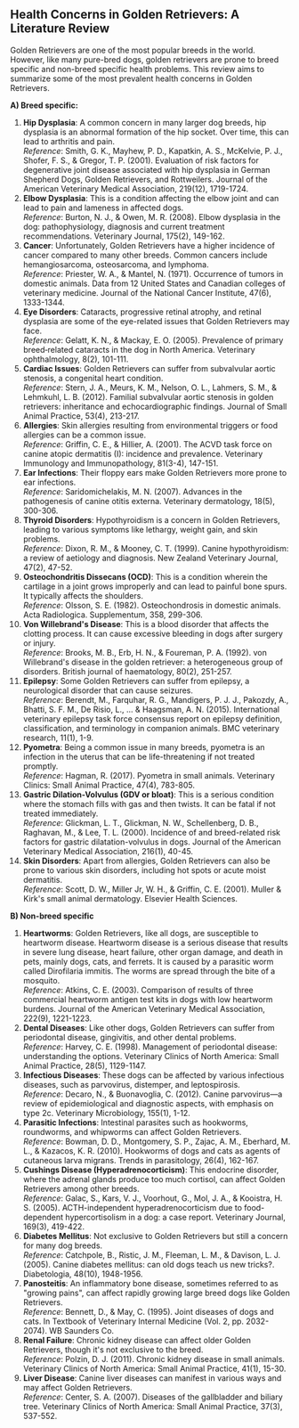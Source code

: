 ## Health Concerns in Golden Retrievers: A Literature Review

Golden Retrievers are one of the most popular breeds in the world. However, like many pure-bred dogs, golden retrievers are prone to breed specific and non-breed specific health problems. This review aims to summarize some of the most prevalent health concerns in Golden Retrievers.

**A) Breed specific:**

1. **Hip Dysplasia**:
   A common concern in many larger dog breeds, hip dysplasia is an abnormal formation of the hip socket. Over time, this can lead to arthritis and pain. <br>
   *Reference*: Smith, G. K., Mayhew, P. D., Kapatkin, A. S., McKelvie, P. J., Shofer, F. S., & Gregor, T. P. (2001). Evaluation of risk factors for degenerative joint disease associated with hip dysplasia in German Shepherd Dogs, Golden Retrievers, and Rottweilers. Journal of the American Veterinary Medical Association, 219(12), 1719-1724. <br>
2. **Elbow Dysplasia**:
   This is a condition affecting the elbow joint and can lead to pain and lameness in affected dogs. <br>
   *Reference*: Burton, N. J., & Owen, M. R. (2008). Elbow dysplasia in the dog: pathophysiology, diagnosis and current treatment recommendations. Veterinary Journal, 175(2), 149-162. <br>
3. **Cancer**:
   Unfortunately, Golden Retrievers have a higher incidence of cancer compared to many other breeds. Common cancers include hemangiosarcoma, osteosarcoma, and lymphoma. <br>
   *Reference*: Priester, W. A., & Mantel, N. (1971). Occurrence of tumors in domestic animals. Data from 12 United States and Canadian colleges of veterinary medicine. Journal of the National Cancer Institute, 47(6), 1333-1344. <br>
4. **Eye Disorders**:
   Cataracts, progressive retinal atrophy, and retinal dysplasia are some of the eye-related issues that Golden Retrievers may face. <br>
   *Reference*: Gelatt, K. N., & Mackay, E. O. (2005). Prevalence of primary breed‐related cataracts in the dog in North America. Veterinary ophthalmology, 8(2), 101-111. <br>
5. **Cardiac Issues**:
   Golden Retrievers can suffer from subvalvular aortic stenosis, a congenital heart condition. <br>
   *Reference*: Stern, J. A., Meurs, K. M., Nelson, O. L., Lahmers, S. M., & Lehmkuhl, L. B. (2012). Familial subvalvular aortic stenosis in golden retrievers: inheritance and echocardiographic findings. Journal of Small Animal Practice, 53(4), 213-217. <br>
6. **Allergies**:
   Skin allergies resulting from environmental triggers or food allergies can be a common issue. <br>
   *Reference*: Griffin, C. E., & Hillier, A. (2001). The ACVD task force on canine atopic dermatitis (I): incidence and prevalence. Veterinary Immunology and Immunopathology, 81(3-4), 147-151. <br>
7. **Ear Infections**:
   Their floppy ears make Golden Retrievers more prone to ear infections. <br>
   *Reference*: Saridomichelakis, M. N. (2007). Advances in the pathogenesis of canine otitis externa. Veterinary dermatology, 18(5), 300-306. <br>
8. **Thyroid Disorders**:
   Hypothyroidism is a concern in Golden Retrievers, leading to various symptoms like lethargy, weight gain, and skin problems. <br>
   *Reference*: Dixon, R. M., & Mooney, C. T. (1999). Canine hypothyroidism: a review of aetiology and diagnosis. New Zealand Veterinary Journal, 47(2), 47-52. <br>
9. **Osteochondritis Dissecans (OCD)**: 
   This is a condition wherein the cartilage in a joint grows improperly and can lead to painful bone spurs. It typically affects the shoulders. <br>
   *Reference*: Olsson, S. E. (1982). Osteochondrosis in domestic animals. Acta Radiologica. Supplementum, 358, 299-306. <br>
10. **Von Willebrand's Disease**: 
   This is a blood disorder that affects the clotting process. It can cause excessive bleeding in dogs after surgery or injury. <br>
   *Reference*: Brooks, M. B., Erb, H. N., & Foureman, P. A. (1992). von Willebrand's disease in the golden retriever: a heterogeneous group of disorders. British journal of haematology, 80(2), 251-257. <br>
11. **Epilepsy**: 
   Some Golden Retrievers can suffer from epilepsy, a neurological disorder that can cause seizures. <br>
   *Reference*: Berendt, M., Farquhar, R. G., Mandigers, P. J. J., Pakozdy, A., Bhatti, S. F. M., De Risio, L., ... & Haagsman, A. N. (2015). International veterinary epilepsy task force consensus report on epilepsy definition, classification, and terminology in companion animals. BMC veterinary research, 11(1), 1-9. <br>
12. **Pyometra**: 
   Being a common issue in many breeds, pyometra is an infection in the uterus that can be life-threatening if not treated promptly. <br>
   *Reference*: Hagman, R. (2017). Pyometra in small animals. Veterinary Clinics: Small Animal Practice, 47(4), 783-805. <br>
13. **Gastric Dilation-Volvulus (GDV or bloat)**: 
   This is a serious condition where the stomach fills with gas and then twists. It can be fatal if not treated immediately. <br>
   *Reference*: Glickman, L. T., Glickman, N. W., Schellenberg, D. B., Raghavan, M., & Lee, T. L. (2000). Incidence of and breed-related risk factors for gastric dilatation-volvulus in dogs. Journal of the American Veterinary Medical Association, 216(1), 40-45. <br>
14. **Skin Disorders**: 
   Apart from allergies, Golden Retrievers can also be prone to various skin disorders, including hot spots or acute moist dermatitis. <br>
   *Reference*: Scott, D. W., Miller Jr, W. H., & Griffin, C. E. (2001). Muller & Kirk's small animal dermatology. Elsevier Health Sciences. <br>


**B) Non-breed specific**

1. **Heartworms**: Golden Retrievers, like all dogs, are susceptible to heartworm disease. Heartworm disease is a serious disease that results in severe lung disease, heart failure, other organ damage, and death in pets, mainly dogs, cats, and ferrets. It is caused by a parasitic worm called Dirofilaria immitis. The worms are spread through the bite of a mosquito. <br>
*Reference*: Atkins, C. E. (2003). Comparison of results of three commercial heartworm antigen test kits in dogs with low heartworm burdens. Journal of the American Veterinary Medical Association, 222(9), 1221-1223. <br>
2. **Dental Diseases**: Like other dogs, Golden Retrievers can suffer from periodontal disease, gingivitis, and other dental problems. <br>
*Reference*: Harvey, C. E. (1998). Management of periodontal disease: understanding the options. Veterinary Clinics of North America: Small Animal Practice, 28(5), 1129-1147. <br>
3. **Infectious Diseases**: These dogs can be affected by various infectious diseases, such as parvovirus, distemper, and leptospirosis. <br>
*Reference*: Decaro, N., & Buonavoglia, C. (2012). Canine parvovirus—a review of epidemiological and diagnostic aspects, with emphasis on type 2c. Veterinary Microbiology, 155(1), 1-12. <br>
4. **Parasitic Infections**: Intestinal parasites such as hookworms, roundworms, and whipworms can affect Golden Retrievers. <br>
*Reference*: Bowman, D. D., Montgomery, S. P., Zajac, A. M., Eberhard, M. L., & Kazacos, K. R. (2010). Hookworms of dogs and cats as agents of cutaneous larva migrans. Trends in parasitology, 26(4), 162-167. <br>
5. **Cushings Disease (Hyperadrenocorticism)**: This endocrine disorder, where the adrenal glands produce too much cortisol, can affect Golden Retrievers among other breeds. <br>
*Reference*: Galac, S., Kars, V. J., Voorhout, G., Mol, J. A., & Kooistra, H. S. (2005). ACTH-independent hyperadrenocorticism due to food-dependent hypercortisolism in a dog: a case report. Veterinary Journal, 169(3), 419-422. <br>
6. **Diabetes Mellitus**: Not exclusive to Golden Retrievers but still a concern for many dog breeds. <br>
*Reference*: Catchpole, B., Ristic, J. M., Fleeman, L. M., & Davison, L. J. (2005). Canine diabetes mellitus: can old dogs teach us new tricks?. Diabetologia, 48(10), 1948-1956. <br>
7. **Panosteitis**: An inflammatory bone disease, sometimes referred to as "growing pains", can affect rapidly growing large breed dogs like Golden Retrievers. <br>
*Reference*: Bennett, D., & May, C. (1995). Joint diseases of dogs and cats. In Textbook of Veterinary Internal Medicine (Vol. 2, pp. 2032-2074). WB Saunders Co. <br>
8. **Renal Failure**: Chronic kidney disease can affect older Golden Retrievers, though it's not exclusive to the breed. <br>
*Reference*: Polzin, D. J. (2011). Chronic kidney disease in small animals. Veterinary Clinics of North America: Small Animal Practice, 41(1), 15-30. <br>
9. **Liver Disease**: Canine liver diseases can manifest in various ways and may affect Golden Retrievers. <br>
*Reference*: Center, S. A. (2007). Diseases of the gallbladder and biliary tree. Veterinary Clinics of North America: Small Animal Practice, 37(3), 537-552. <br>

